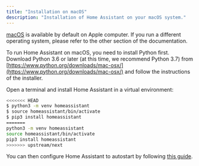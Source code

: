 ```yaml
---
title: "Installation on macOS"
description: "Installation of Home Assistant on your macOS system."
---
```


[macOS](http://www.apple.com/macos/) is available by default on Apple computer. If you run a different operating system, please refer to the other section of the documentation.

To run Home Assistant on macOS, you need to install Python first. Download Python 3.6 or later (at this time, we recommend Python 3.7) from [https://www.python.org/downloads/mac-osx/](https://www.python.org/downloads/mac-osx/) and follow the instructions of the installer.

Open a terminal and install Home Assistant in a virtual environment:

```bash
<<<<<<< HEAD
$ python3 -m venv homeassistant
$ source homeassistant/bin/activate
$ pip3 install homeassistant
=======
python3 -m venv homeassistant
source homeassistant/bin/activate
pip3 install homeassistant
>>>>>>> upstream/next
```

You can then configure Home Assistant to autostart by following [this guide](/docs/autostart/macos/).
